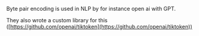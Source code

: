 Byte pair encoding is used in NLP by for instance open ai with GPT.

They also wrote a custom library for this ([https://github.com/openai/tiktoken](https://github.com/openai/tiktoken))

